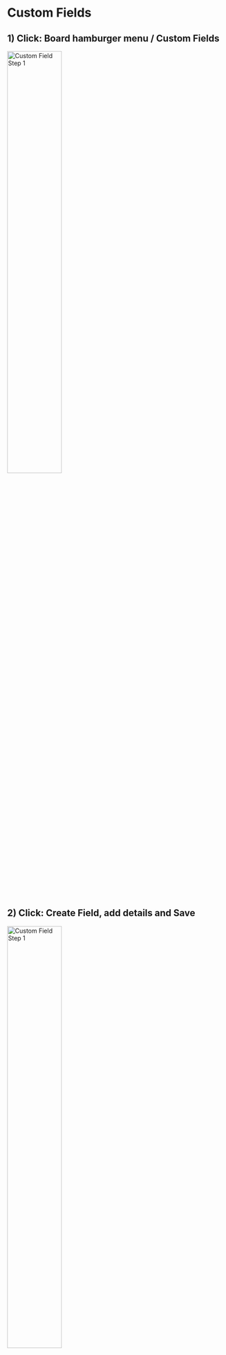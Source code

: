 # Custom Fields

## 1) Click: Board hamburger menu / Custom Fields

<img src="https://wekan.github.io/custom-field-1.png" width="50%" alt="Custom Field Step 1" />

## 2) Click: Create Field, add details and Save

<img src="https://wekan.github.io/custom-field-2.png" width="50%" alt="Custom Field Step 1" />

## 3) Click: Card Details hamburger menu / Edit custom fields

<img src="https://wekan.github.io/custom-field-3.png" width="100%" alt="Custom Field Step 1" />

## 4) Click: Your Custom Field name to insert it to Card

<img src="https://wekan.github.io/custom-field-4.png" width="100%" alt="Custom Field Step 1" />

## 5) Click: Your selection from your Custom Field

<img src="https://wekan.github.io/custom-field-5.png" width="100%" alt="Custom Field Step 1" />

## 6) Custom Field is shown at Minicard and Card Details

<img src="https://wekan.github.io/custom-field-6.png" width="100%" alt="Custom Field Step 1" />